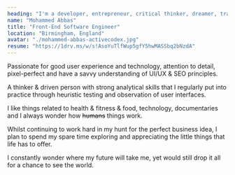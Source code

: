 ```yaml
---
heading: "I'm a developer, entrepreneur, critical thinker, dreamer, traveller, human being, earthling & anything else I ever decide I want to be."
name: "Mohammed Abbas"
title: "Front-End Software Engineer"
location: "Birmingham, England"
avatar: "./mohammed-abbas-activecodex.jpg"
resume: "https://1drv.ms/w/s!AsoYuTlfWup5gfY5hwMASSbq2bNzdA"
---
```

Passionate for good user experience and technology, attention to detail, pixel-perfect and have a savvy understanding of UI/UX & SEO principles.

A thinker & driven person with strong analytical skills that I regularly put into practice through heuristic testing and observation of user interfaces.

I like things related to health & fitness & food, technology, documentaries and I always wonder how ~~humans~~ things work.

Whilst continuing to work hard in my hunt for the perfect business idea, I plan to spend my spare time exploring and appreciating the little things that life has to offer.

I constantly wonder where my future will take me, yet would still drop it all for a chance to see the world.